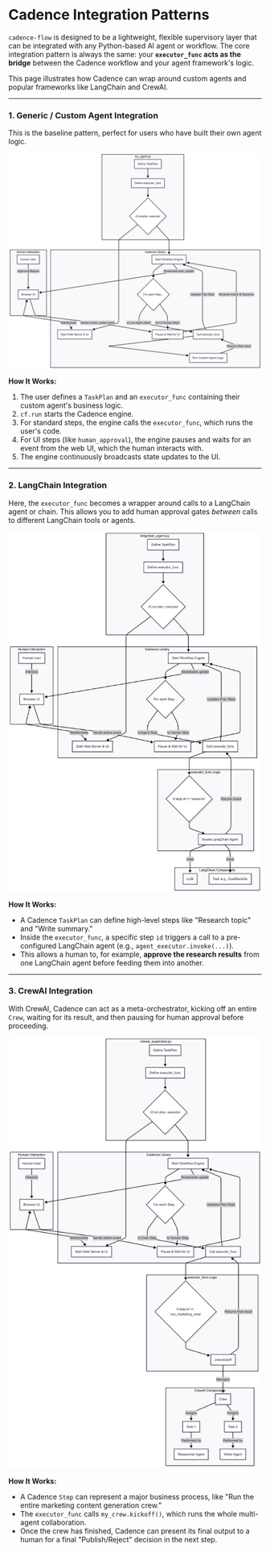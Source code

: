 # Cadence Integration Patterns

`cadence-flow` is designed to be a lightweight, flexible supervisory layer that can be integrated with any Python-based AI agent or workflow. The core integration pattern is always the same: your **`executor_func` acts as the bridge** between the Cadence workflow and your agent framework's logic.

This page illustrates how Cadence can wrap around custom agents and popular frameworks like LangChain and CrewAI.

---

### 1. Generic / Custom Agent Integration

This is the baseline pattern, perfect for users who have built their own agent logic.

![Generic Agent Integration Pattern](assets/integration_pattern_generic.png)

**How It Works:**
1. The user defines a `TaskPlan` and an `executor_func` containing their custom agent's business logic.
2. `cf.run` starts the Cadence engine.
3. For standard steps, the engine calls the `executor_func`, which runs the user's code.
4. For UI steps (like `human_approval`), the engine pauses and waits for an event from the web UI, which the human interacts with.
5. The engine continuously broadcasts state updates to the UI.

---

### 2. LangChain Integration

Here, the `executor_func` becomes a wrapper around calls to a LangChain agent or chain. This allows you to add human approval gates *between* calls to different LangChain tools or agents.

![LangChain Integration Pattern](assets/integration_pattern_langchain.png)

**How It Works:**
- A Cadence `TaskPlan` can define high-level steps like "Research topic" and "Write summary."
- Inside the `executor_func`, a specific step `id` triggers a call to a pre-configured LangChain agent (e.g., `agent_executor.invoke(...)`).
- This allows a human to, for example, **approve the research results** from one LangChain agent before feeding them into another.

---

### 3. CrewAI Integration

With CrewAI, Cadence can act as a meta-orchestrator, kicking off an entire `Crew`, waiting for its result, and then pausing for human approval before proceeding.

![CrewAI Integration Pattern](assets/integration_pattern_crewai.png)

**How It Works:**
- A Cadence `Step` can represent a major business process, like "Run the entire marketing content generation crew."
- The `executor_func` calls `my_crew.kickoff()`, which runs the whole multi-agent collaboration.
- Once the crew has finished, Cadence can present its final output to a human for a final "Publish/Reject" decision in the next step.